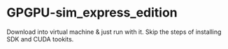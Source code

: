 # GPGPU-sim_express_edition
Download into virtual machine &amp; just run with it. Skip the steps of installing SDK and CUDA tookits.
